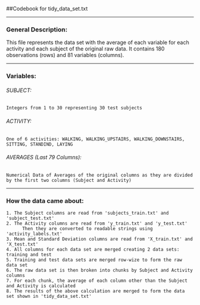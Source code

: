 ##Codebook for tidy_data_set.txt

--------------------------------------

### General Description:
  This file represents the data set with the average of each variable for each activity and each subject of the original raw data. It contains 180 observations (rows) and 81 variables (columns).
  
--------------------------------------

### Variables:
###### SUBJECT:
    Integers from 1 to 30 representing 30 test subjects
###### ACTIVITY:
    One of 6 activities: WALKING, WALKING_UPSTAIRS, WALKING_DOWNSTAIRS, SITTING, STANDIND, LAYING
###### AVERAGES (Last 79 Columns):
    Numerical Data of Averages of the original columns as they are divided 
    by the first two columns (Subject and Activity)
    
--------------------------------------

### How the data came about:
    1. The Subject columns are read from 'subjects_train.txt' and 'subject_test.txt'
    2. The Activity columns are read from 'y_train.txt' and 'y_test.txt'
          Then they are converted to readable strings using 'activity_labels.txt'
    3. Mean and Standard Deviation columns are read from 'X_train.txt' and 'X_test.txt'
    4. All columns for each data set are merged creating 2 data sets: training and test
    5. Training and test data sets are merged row-wize to form the raw data set
    6. The raw data set is then broken into chunks by Subject and Activity columns
    7. For each chunk, the average of each column other than the Subject and Activity is calculated
    8. The results of the above calculation are merged to form the data set shown in 'tidy_data_set.txt'

